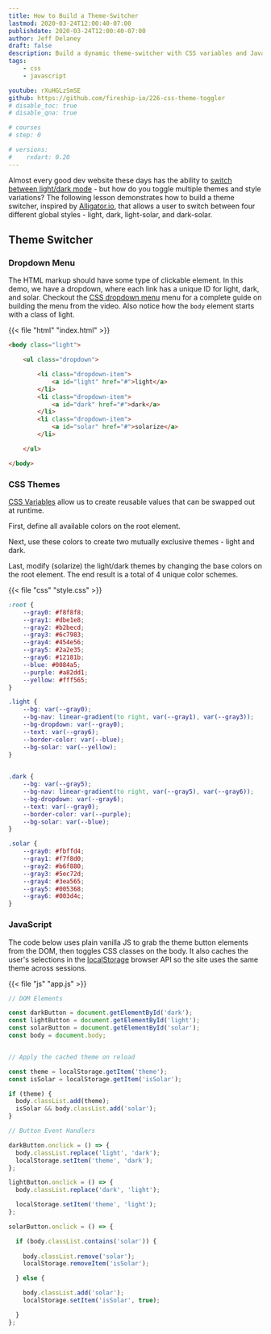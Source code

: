 ```yaml
---
title: How to Build a Theme-Switcher
lastmod: 2020-03-24T12:00:40-07:00
publishdate: 2020-03-24T12:00:40-07:00
author: Jeff Delaney
draft: false
description: Build a dynamic theme-switcher with CSS variables and JavaScript. 
tags: 
    - css
    - javascript

youtube: rXuHGLzSmSE
github: https://github.com/fireship-io/226-css-theme-toggler
# disable_toc: true
# disable_qna: true

# courses
# step: 0

# versions:
#    rxdart: 0.20
---
```


Almost every good dev website these days has the ability to [switch between light/dark mode](/snippets/light-dark-mode-theme-css) - but how do you toggle multiple themes and style variations? The following lesson demonstrates how to build a theme switcher, inspired by [Alligator.io](https://alligator.io), that allows a user to switch between four different global styles - light, dark, light-solar, and dark-solar. 

## Theme Switcher

### Dropdown Menu

The HTML markup should have some type of clickable element. In this demo, we have a dropdown, where each link has a unique ID for light, dark, and solar. Checkout the [CSS dropdown menu](/snippets/basic-css-dropdown-menu) menu for a complete guide on building the menu from the video. Also notice how the `body` element starts with a class of light. 

{{< file "html" "index.html" >}}
```html
<body class="light">

    <ul class="dropdown">

        <li class="dropdown-item">
            <a id="light" href="#">light</a>
        </li>
        <li class="dropdown-item">
            <a id="dark" href="#">dark</a>
        </li>
        <li class="dropdown-item">
            <a id="solar" href="#">solarize</a>
        </li>

    </ul>

</body>
```

### CSS Themes

[CSS Variables](https://youtu.be/NtRmIp4eMjs) allow us to create reusable values that can be swapped out at runtime.

First, define all available colors on the root element.

Next, use these colors to create two mutually exclusive themes - light and dark. 
 
Last, modify (solarize) the light/dark themes by changing the base colors on the root element. The end result is a total of 4 unique color schemes. 

{{< file "css" "style.css" >}}
```css
:root {
    --gray0: #f8f8f8;
    --gray1: #dbe1e8;
    --gray2: #b2becd;
    --gray3: #6c7983;
    --gray4: #454e56;
    --gray5: #2a2e35;
    --gray6: #12181b;
    --blue: #0084a5;
    --purple: #a82dd1;
    --yellow: #fff565;
}

.light {
    --bg: var(--gray0);
    --bg-nav: linear-gradient(to right, var(--gray1), var(--gray3));
    --bg-dropdown: var(--gray0);
    --text: var(--gray6);
    --border-color: var(--blue);
    --bg-solar: var(--yellow);
}
  

.dark {
    --bg: var(--gray5);
    --bg-nav: linear-gradient(to right, var(--gray5), var(--gray6));
    --bg-dropdown: var(--gray6);
    --text: var(--gray0);
    --border-color: var(--purple);
    --bg-solar: var(--blue);
}

.solar {
    --gray0: #fbffd4;
    --gray1: #f7f8d0;
    --gray2: #b6f880;
    --gray3: #5ec72d;
    --gray4: #3ea565;
    --gray5: #005368;
    --gray6: #003d4c;
}
```

### JavaScript

The code below uses plain vanilla JS to grab the theme button elements from the DOM, then toggles CSS classes on the body. It also caches the user's selections in the [localStorage](https://developer.mozilla.org/en-US/docs/Web/API/Window/localStorage) browser API so the site uses the same theme across sessions. 

{{< file "js" "app.js" >}}
```javascript
// DOM Elements

const darkButton = document.getElementById('dark');
const lightButton = document.getElementById('light');
const solarButton = document.getElementById('solar');
const body = document.body;


// Apply the cached theme on reload

const theme = localStorage.getItem('theme');
const isSolar = localStorage.getItem('isSolar');

if (theme) {
  body.classList.add(theme);
  isSolar && body.classList.add('solar');
}

// Button Event Handlers

darkButton.onclick = () => {
  body.classList.replace('light', 'dark');
  localStorage.setItem('theme', 'dark');
};

lightButton.onclick = () => {
  body.classList.replace('dark', 'light');

  localStorage.setItem('theme', 'light');
};

solarButton.onclick = () => {

  if (body.classList.contains('solar')) {
    
    body.classList.remove('solar');
    localStorage.removeItem('isSolar');

  } else {

    body.classList.add('solar');
    localStorage.setItem('isSolar', true);

  }
};
```